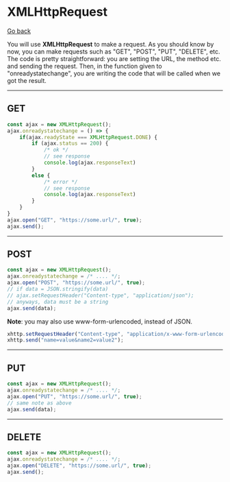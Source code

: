 # XMLHttpRequest

[Go back](../index.md#rest-api)

You will use **XMLHttpRequest** to make a request. As you should know by now, you can make requests such as "GET", "POST", "PUT", "DELETE", etc. The code is pretty straightforward: you are setting the URL, the method etc. and sending the request. Then, in the function given to "onreadystatechange", you are writing the code that will be called when we got the result.

<hr class="sl">

## GET

```js
const ajax = new XMLHttpRequest();
ajax.onreadystatechange = () => {
    if(ajax.readyState === XMLHttpRequest.DONE) {
        if (ajax.status == 200) { 
            /* ok */
            // see response
            console.log(ajax.responseText)
        }
        else { 
            /* error */
            // see response
            console.log(ajax.responseText)
        }
    }
}
ajax.open("GET", "https://some.url/", true);
ajax.send();
```

<hr class="sr">

## POST

```js
const ajax = new XMLHttpRequest();
ajax.onreadystatechange = /* .... */;
ajax.open("POST", "https://some.url/", true);
// if data = JSON.stringify(data)
// ajax.setRequestHeader("Content-type", "application/json");
// anyways, data must be a string
ajax.send(data);
```

**Note**: you may also use www-form-urlencoded, instead of JSON.

```js
xhttp.setRequestHeader("Content-type", "application/x-www-form-urlencoded");
xhttp.send("name=value&name2=value2");
```

<hr class="sl">

## PUT

```js
const ajax = new XMLHttpRequest();
ajax.onreadystatechange = /* .... */;
ajax.open("PUT", "https://some.url/", true);
// same note as above
ajax.send(data);
```

<hr class="sr">

## DELETE

```js
const ajax = new XMLHttpRequest();
ajax.onreadystatechange = /* .... */;
ajax.open("DELETE", "https://some.url/", true);
ajax.send();
```